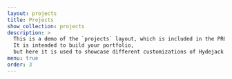```yaml
---
layout: projects
title: Projects
show_collection: projects
description: >
  This is a demo of the `projects` layout, which is included in the PRO version of Hydejack.
  It is intended to build your portfolio,
  but here it is used to showcase different customizations of Hydejack.
menu: true
order: 3
---
```

